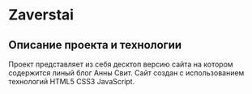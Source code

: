 # Zaverstai

## Описание проекта и технологии
Проект представляет из себя десктоп версию сайта на котором содержится линый блог Анны Свит. Сайт создан с использованием технологий HTML5 CSS3 JavaScript.
